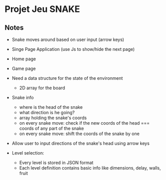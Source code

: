 # Projet Jeu SNAKE

## Notes

- Snake moves around based on user input (arrow keys)
- Singe Page Application (use Js to show/hide the next page)
- Home page 
- Game page
- Need a data structure for the state of the environment
  - 2D array for the board

- Snake info
  - where is the head of the snake
  - what direction is he going?
  - array holding the snake's coords
  - on every snake move: check if the new coords of the head === coords of any part of the snake
  - on every snake move: shift the coords of the snake by one

- Allow user to input directions of the snake's head using arrow keys

- Level selection:
  - Every level is stored in JSON format
  - Each level definition contains basic info like dimensions, delay, walls, fruit